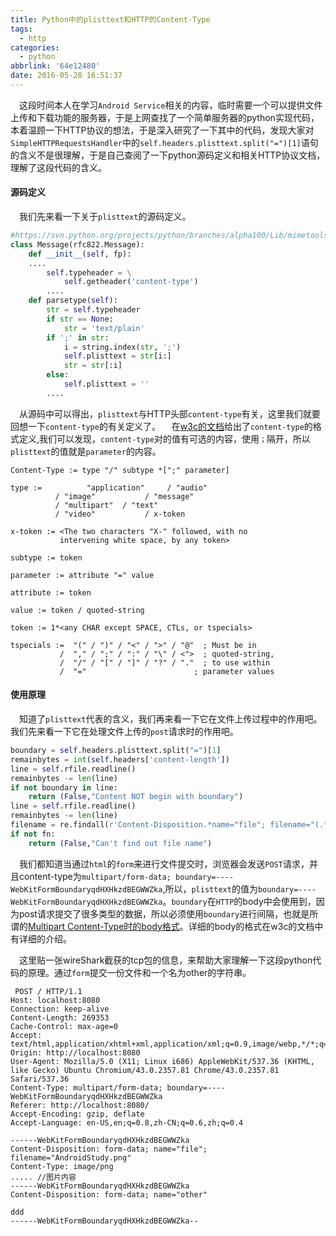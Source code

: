 ```yaml
---
title: Python中的plisttext和HTTP的Content-Type
tags:
  - http
categories:
  - python
abbrlink: '64e12480'
date: 2016-05-28 16:51:37
---
```


&emsp;这段时间本人在学习`Android Service`相关的内容，临时需要一个可以提供文件上传和下载功能的服务器，于是上网查找了一个简单服务器的python实现代码，本着温顾一下HTTP协议的想法，于是深入研究了一下其中的代码，发现大家对`SimpleHTTPRequestsHandler`中的`self.headers.plisttext.split("=")[1]`语句的含义不是很理解，于是自己查阅了一下python源码定义和相关HTTP协议文档，理解了这段代码的含义。

#### 源码定义
&emsp;我们先来看一下关于`plisttext`的源码定义。
``` python
#https://svn.python.org/projects/python/branches/alpha100/Lib/mimetools.py
class Message(rfc822.Message):
	def __init__(self, fp):
    ....
		self.typeheader = \
			self.getheader('content-type')
		....
	def parsetype(self):
		str = self.typeheader
		if str == None:
			str = 'text/plain'
		if ';' in str:
			i = string.index(str, ';')
			self.plisttext = str[i:]
			str = str[:i]
		else:
			self.plisttext = ''
		....
```
&emsp;从源码中可以得出，`plisttext`与HTTP头部`content-type`有关，这里我们就要回想一下`content-type`的有关定义了。
&emsp;在[w3c的文档](https://www.w3.org/Protocols/rfc1341/4_Content-Type.html)给出了`content-type`的格式定义,我们可以发现，`content-type`对的值有可选的内容，使用`；`隔开，所以`plisttext`的值就是`parameter`的内容。
```
Content-Type := type "/" subtype *[";" parameter] 

type :=          "application"     / "audio" 
          / "image"           / "message" 
          / "multipart"  / "text" 
          / "video"           / x-token 

x-token := <The two characters "X-" followed, with no 
           intervening white space, by any token> 

subtype := token 

parameter := attribute "=" value 

attribute := token 

value := token / quoted-string 

token := 1*<any CHAR except SPACE, CTLs, or tspecials> 

tspecials :=  "(" / ")" / "<" / ">" / "@"  ; Must be in 
           /  "," / ";" / ":" / "\" / <">  ; quoted-string, 
           /  "/" / "[" / "]" / "?" / "."  ; to use within 
           /  "="                        ; parameter values 
```

#### 使用原理
&emsp;知道了`plisttext`代表的含义，我们再来看一下它在文件上传过程中的作用吧。我们先来看一下它在处理文件上传的`post`请求时的作用吧。
``` python
boundary = self.headers.plisttext.split("=")[1]
remainbytes = int(self.headers['content-length'])
line = self.rfile.readline()
remainbytes -= len(line)
if not boundary in line:
    return (False,"Content NOT begin with boundary")
line = self.rfile.readline()
remainbytes -= len(line)
filename = re.findall(r'Content-Disposition.*name="file"; filename="(.*)"',line)
if not fn:
    return (False,"Can't find out file name")
```
&emsp;我们都知道当通过`html`的`form`来进行文件提交时，浏览器会发送`POST`请求，并且content-type为`multipart/form-data; boundary=----WebKitFormBoundaryqdHXHkzdBEGWWZka`,所以，`plisttext`的值为`boundary=----WebKitFormBoundaryqdHXHkzdBEGWWZka`。`boundary`在`HTTP`的body中会使用到，因为post请求提交了很多类型的数据，所以必须使用`boundary`进行间隔，也就是所谓的[Multipart Content-Type时的body格式](https://www.w3.org/Protocols/rfc1341/7_2_Multipart.html)。详细的body的格式在w3c的文档中有详细的介绍。

&emsp;这里贴一张wireShark截获的tcp包的信息，来帮助大家理解一下这段python代码的原理。通过`form`提交一份文件和一个名为other的字符串。
```
 POST / HTTP/1.1
Host: localhost:8080
Connection: keep-alive
Content-Length: 269353
Cache-Control: max-age=0
Accept: text/html,application/xhtml+xml,application/xml;q=0.9,image/webp,*/*;q=0.8
Origin: http://localhost:8080
User-Agent: Mozilla/5.0 (X11; Linux i686) AppleWebKit/537.36 (KHTML, like Gecko) Ubuntu Chromium/43.0.2357.81 Chrome/43.0.2357.81 Safari/537.36
Content-Type: multipart/form-data; boundary=----WebKitFormBoundaryqdHXHkzdBEGWWZka
Referer: http://localhost:8080/
Accept-Encoding: gzip, deflate
Accept-Language: en-US,en;q=0.8,zh-CN;q=0.6,zh;q=0.4

------WebKitFormBoundaryqdHXHkzdBEGWWZka
Content-Disposition: form-data; name="file"; filename="AndroidStudy.png"
Content-Type: image/png
..... //图片内容
------WebKitFormBoundaryqdHXHkzdBEGWWZka
Content-Disposition: form-data; name="other"

ddd
------WebKitFormBoundaryqdHXHkzdBEGWWZka--
```
